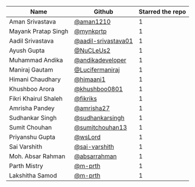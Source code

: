 | Name                 | Github                                                        | Starred the repo |
| -------------------- | ------------------------------------------------------------- | ---------------- |
| Aman Srivastava      | [@aman1210](https://github.com/aman1210)                      |         1        |
| Mayank Pratap Singh  | [@mynkprtp](https://github.com/mynkprtp)                      |         1        |
| Aadil Srivastava     | [@aadil-srivastava01](https://github.com/aadil-srivastava01)  |         1        |
| Ayush Gupta          | [@NuCLeUs2](https://github.com/NuCLeUs2)                      |         1        |
| Muhammad Andika      | [@andikadeveloper](https://github.com/andikadeveloper)        |         1        |
| Maniraj Gautam       | [@Lucifermaniraj](https://github.com/Lucifermaniraj)          |         1        |
| Himani Chaudhary     | [@himaani1](https://github.com/himaani1)                      |         1        |
| Khushboo Arora       | [@khushboo0801](https://github.com/khushboo0801)              |         1        |
| Fikri Khairul Shaleh | [@fikriks](https://github.com/fikriks)                        |         1        |
| Amrisha Pandey       | [@amrisha27](https://github.com/amrisha27)                    |         1        |
| Sudhankar Singh      | [@sudhankarsingh](https://github.com/sudhankarsingh)          |         1        |
| Sumit Chouhan        | [@sumitchouhan13](https://github.com/sumitchouhan13)          |         1        |
| Priyanshu Gupta      | [@wsLord](https://github.com/wsLord)                          |         1        |
| Sai Varshith         | [@sai-varshith](https://github.com/sai-varshith)              |         1        |
| Moh. Absar Rahman    | [@absarrahman](https://github.com/absarrahman)                |         1        |
| Parth Mistry         | [@m-prth](https://github.com/m-prth)                          |         1        |
| Lakshitha Samod      | [@m-prth](https://github.com/LakshithaSamod)                  |         1        |
